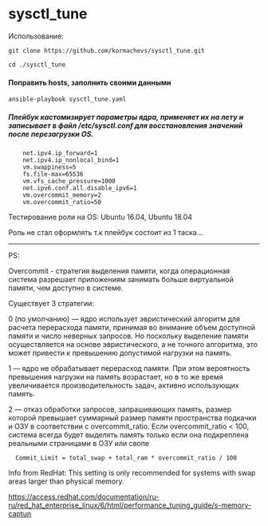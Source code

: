 # sysctl_tune


Использование:

    git clone https://github.com/kormachevs/sysctl_tune.git

    cd ./sysctl_tune

#### Поправить hosts, заполнить своими данными

    ansible-playbook sysctl_tune.yaml

##### Плейбук кастомизирует параметры ядра, применяет их на лету и записывает в файл /etc/sysctl.conf для восстановления значений после перезагрузки OS.

        net.ipv4.ip_forward=1
        net.ipv4.ip_nonlocal_bind=1
        vm.swappiness=5
        fs.file-max=65536
        vm.vfs_cache_pressure=1000
        net.ipv6.conf.all.disable_ipv6=1
        vm.overcommit_memory=2
        vm.overcommit_ratio=50
        
Тестирование роли на OS: Ubuntu 16.04, Ubuntu 18.04


Роль не стал оформлять т.к плейбук состоит из 1 таска... 
___
PS: 

Overcommit - стратегия выделения памяти, когда операционная система разрешает приложениям занимать больше виртуальной памяти, чем доступно в системе. 

Существует 3 стратегии: 

 0 (по умолчанию) — ядро использует эвристический алгоритм для расчета перерасхода памяти, принимая во внимание объем доступной памяти и число неверных запросов. Но поскольку выделение памяти осуществляется на основе эвристического, а не точного алгоритма, это может привести к превышению допустимой нагрузки на память.

1 — ядро не обрабатывает перерасход памяти. При этом вероятность превышения нагрузки на память возрастает, но в то же время увеличивается производительность задач, активно использующих память.

2 — отказ обработки запросов, запрашивающих память, размер которой превышает суммарный размер памяти пространства подкачки и ОЗУ в соответствии с overcommit_ratio. Если overcommit_ratio < 100, система всегда будет выделять память только если она подкреплена реальными страницами в ОЗУ или свопе

      Commit_Limit = total_swap + total_ram * overcommit_ratio / 100

Info from RedHat: This setting is only recommended for systems with swap areas larger than physical memory.

https://access.redhat.com/documentation/ru-ru/red_hat_enterprise_linux/6/html/performance_tuning_guide/s-memory-captun

